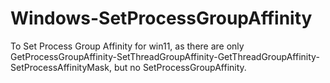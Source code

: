 # Windows-SetProcessGroupAffinity
To Set Process Group Affinity for win11, as there are only GetProcessGroupAffinity-SetThreadGroupAffinity-GetThreadGroupAffinity-SetProcessAffinityMask, but no SetProcessGroupAffinity.
